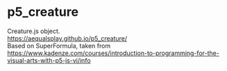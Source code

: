 # p5_creature

Creature.js object. </br>
https://aequalsplay.github.io/p5_creature/ </br>
Based on SuperFormula, taken from https://www.kadenze.com/courses/introduction-to-programming-for-the-visual-arts-with-p5-js-vi/info

